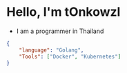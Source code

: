 # Hello, I'm tOnkowzl

- I am a programmer in Thailand

```json
{
    "language": "Golang",
    "Tools": ["Docker", "Kubernetes"]
}
```
